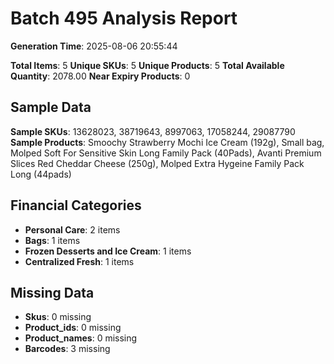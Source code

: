 # Batch 495 Analysis Report

**Generation Time**: 2025-08-06 20:55:44

**Total Items**: 5
**Unique SKUs**: 5
**Unique Products**: 5
**Total Available Quantity**: 2078.00
**Near Expiry Products**: 0

## Sample Data
**Sample SKUs**: 13628023, 38719643, 8997063, 17058244, 29087790
**Sample Products**: Smoochy Strawberry Mochi Ice Cream (192g), Small bag, Molped Soft For Sensitive Skin Long Family Pack (40Pads), Avanti Premium Slices Red Cheddar Cheese (250g), Molped Extra Hygeine Family Pack Long (44pads)

## Financial Categories
- **Personal Care**: 2 items
- **Bags**: 1 items
- **Frozen Desserts and Ice Cream**: 1 items
- **Centralized Fresh**: 1 items

## Missing Data
- **Skus**: 0 missing
- **Product_ids**: 0 missing
- **Product_names**: 0 missing
- **Barcodes**: 3 missing

